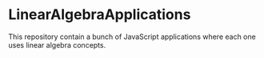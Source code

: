 # LinearAlgebraApplications
This repository contain a bunch of JavaScript applications where each one uses linear algebra concepts. 
